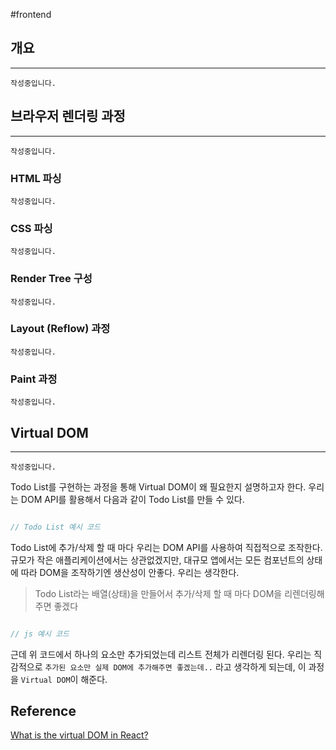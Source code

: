 #frontend

## 개요
---

`작성중입니다.`

## 브라우저 렌더링 과정
---

`작성중입니다.`

### HTML 파싱

`작성중입니다.`

### CSS 파싱

`작성중입니다.`

### Render Tree 구성

`작성중입니다.`

### Layout (Reflow) 과정

`작성중입니다.`

### Paint 과정

`작성중입니다.`



## Virtual DOM
---

`작성중입니다.`

Todo List를 구현하는 과정을 통해 Virtual DOM이 왜 필요한지 설명하고자 한다.
우리는 DOM API를 활용해서 다음과 같이 Todo List를 만들 수 있다.

```js

// Todo List 예시 코드

```

Todo List에 추가/삭제 할 때 마다 우리는 DOM API를 사용하여 직접적으로 조작한다.
규모가 작은 애플리케이션에서는 상관없겠지만,  대규모 앱에서는 모든 컴포넌트의 상태에 따라 DOM을 조작하기엔 생산성이 안좋다. 우리는 생각한다.  

> Todo List라는 배열(상태)을 만들어서 추가/삭제 할 때 마다 DOM을 리렌더링해주면 좋겠다


```js

// js 예시 코드

```


근데 위 코드에서 하나의 요소만 추가되었는데 리스트 전체가 리렌더링 된다. 우리는 직감적으로 `추가된 요소만 실제 DOM에 추가해주면 좋겠는데..` 라고 생각하게 되는데, 이 과정을 `Virtual DOM`이 해준다.


## Reference

[What is the virtual DOM in React?](https://blog.logrocket.com/virtual-dom-react/)

